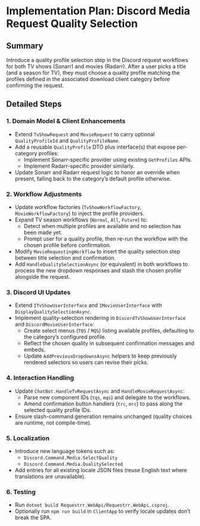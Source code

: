 # Implementation Plan: Discord Media Request Quality Selection

## Summary
Introduce a quality profile selection step in the Discord request workflows for both TV shows (Sonarr) and movies (Radarr). After a user picks a title (and a season for TV), they must choose a quality profile matching the profiles defined in the associated download client category before confirming the request.

## Detailed Steps

### 1. Domain Model & Client Enhancements
- Extend `TvShowRequest` and `MovieRequest` to carry optional `QualityProfileId` and `QualityProfileName`.
- Add a reusable `QualityProfile` DTO plus interface(s) that expose per-category profiles:
  - Implement Sonarr-specific provider using existing `GetProfiles` APIs.
  - Implement Radarr-specific provider similarly.
- Update Sonarr and Radarr request logic to honor an override when present, falling back to the category’s default profile otherwise.

### 2. Workflow Adjustments
- Update workflow factories (`TvShowWorkflowFactory`, `MovieWorkflowFactory`) to inject the profile providers.
- Expand TV season workflows (`Normal`, `All`, `Future`) to:
  - Detect when multiple profiles are available and no selection has been made yet.
  - Prompt user for a quality profile, then re-run the workflow with the chosen profile before confirmation.
- Modify `MovieRequestingWorkflow` to insert the quality selection step between title selection and confirmation.
- Add `HandleQualitySelectionAsync` (or equivalent) in both workflows to process the new dropdown responses and stash the chosen profile alongside the request.

### 3. Discord UI Updates
- Extend `ITvShowUserInterface` and `IMovieUserInterface` with `DisplayQualitySelectionAsync`.
- Implement quality-selection rendering in `DiscordTvShowUserInterface` and `DiscordMovieUserInterface`:
  - Create select menus (`TQS` / `MQS`) listing available profiles, defaulting to the category’s configured profile.
  - Reflect the chosen quality in subsequent confirmation messages and embeds.
  - Update `AddPreviousDropdownsAsync` helpers to keep previously rendered selectors so users can revise their picks.

### 4. Interaction Handling
- Update `ChatBot.HandleTvRequestAsync` and `HandleMovieRequestAsync`:
  - Parse new component IDs (`tqs`, `mqs`) and delegate to the workflows.
  - Amend confirmation button handlers (`trc`, `mrc`) to pass along the selected quality profile IDs.
- Ensure slash-command generation remains unchanged (quality choices are runtime, not compile-time).

### 5. Localization
- Introduce new language tokens such as:
  - `Discord.Command.Media.SelectQuality`
  - `Discord.Command.Media.QualitySelected`
- Add entries for all existing locale JSON files (reuse English text where translations are unavailable).

### 6. Testing
- Run `dotnet build Requestrr.WebApi/Requestrr.WebApi.csproj`.
- Optionally run `npm run build` in `ClientApp` to verify locale updates don’t break the SPA.
